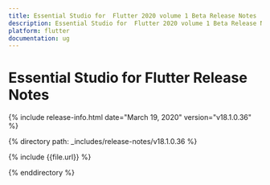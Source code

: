 ```yaml
---
title: Essential Studio for  Flutter 2020 volume 1 Beta Release Notes  
description: Essential Studio for  Flutter 2020 volume 1 Beta Release Notes  
platform: flutter
documentation: ug
---
```


# Essential Studio for  Flutter Release Notes  

{% include release-info.html date="March 19, 2020"  version="v18.1.0.36" %} 


{% directory path: _includes/release-notes/v18.1.0.36 %}

{% include {{file.url}} %}

{% enddirectory %}